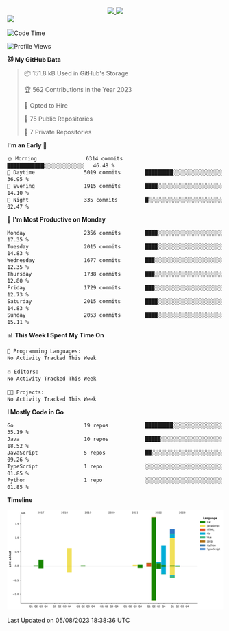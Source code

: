 <div align="center">
  <a href="https://github.com/arielsrv">
    <img height="180em" src="https://github-readme-stats.vercel.app/api?username=arielsrv&show_icons=true&theme=radical&include_all_commits=true&count_private=true"/>
    <img height="180em" src="https://github-readme-stats.vercel.app/api/top-langs/?username=arielsrv&layout=compact&langs_count=10&theme=radical"/>
 </a>
</div>

<div>
  <a href="https://www.linkedin.com/in/arielpineiro/" target="_blank">
    <img src="https://img.shields.io/badge/-LinkedIn-%230077B5?style=for-the-badge&logo=linkedin&logoColor=white" target="_blank">
  </a>
</div>

<!--START_SECTION:waka-->
![Code Time](http://img.shields.io/badge/Code%20Time-0%20secs-blue)

![Profile Views](http://img.shields.io/badge/Profile%20Views-0-blue)

**🐱 My GitHub Data** 

> 📦 151.8 kB Used in GitHub's Storage 
 > 
> 🏆 562 Contributions in the Year 2023
 > 
> 💼 Opted to Hire
 > 
> 📜 75 Public Repositories 
 > 
> 🔑 7 Private Repositories 
 > 
**I'm an Early 🐤** 

```text
🌞 Morning                6314 commits        ████████████░░░░░░░░░░░░░   46.48 % 
🌆 Daytime                5019 commits        █████████░░░░░░░░░░░░░░░░   36.95 % 
🌃 Evening                1915 commits        ████░░░░░░░░░░░░░░░░░░░░░   14.10 % 
🌙 Night                  335 commits         █░░░░░░░░░░░░░░░░░░░░░░░░   02.47 % 
```
📅 **I'm Most Productive on Monday** 

```text
Monday                   2356 commits        ████░░░░░░░░░░░░░░░░░░░░░   17.35 % 
Tuesday                  2015 commits        ████░░░░░░░░░░░░░░░░░░░░░   14.83 % 
Wednesday                1677 commits        ███░░░░░░░░░░░░░░░░░░░░░░   12.35 % 
Thursday                 1738 commits        ███░░░░░░░░░░░░░░░░░░░░░░   12.80 % 
Friday                   1729 commits        ███░░░░░░░░░░░░░░░░░░░░░░   12.73 % 
Saturday                 2015 commits        ████░░░░░░░░░░░░░░░░░░░░░   14.83 % 
Sunday                   2053 commits        ████░░░░░░░░░░░░░░░░░░░░░   15.11 % 
```


📊 **This Week I Spent My Time On** 

```text
💬 Programming Languages: 
No Activity Tracked This Week

🔥 Editors: 
No Activity Tracked This Week

🐱‍💻 Projects: 
No Activity Tracked This Week
```

**I Mostly Code in Go** 

```text
Go                       19 repos            █████████░░░░░░░░░░░░░░░░   35.19 % 
Java                     10 repos            █████░░░░░░░░░░░░░░░░░░░░   18.52 % 
JavaScript               5 repos             ██░░░░░░░░░░░░░░░░░░░░░░░   09.26 % 
TypeScript               1 repo              ░░░░░░░░░░░░░░░░░░░░░░░░░   01.85 % 
Python                   1 repo              ░░░░░░░░░░░░░░░░░░░░░░░░░   01.85 % 
```



**Timeline**

![Lines of Code chart](https://raw.githubusercontent.com/arielsrv/arielsrv/main/assets/bar_graph.png)


 Last Updated on 05/08/2023 18:38:36 UTC
<!--END_SECTION:waka-->
